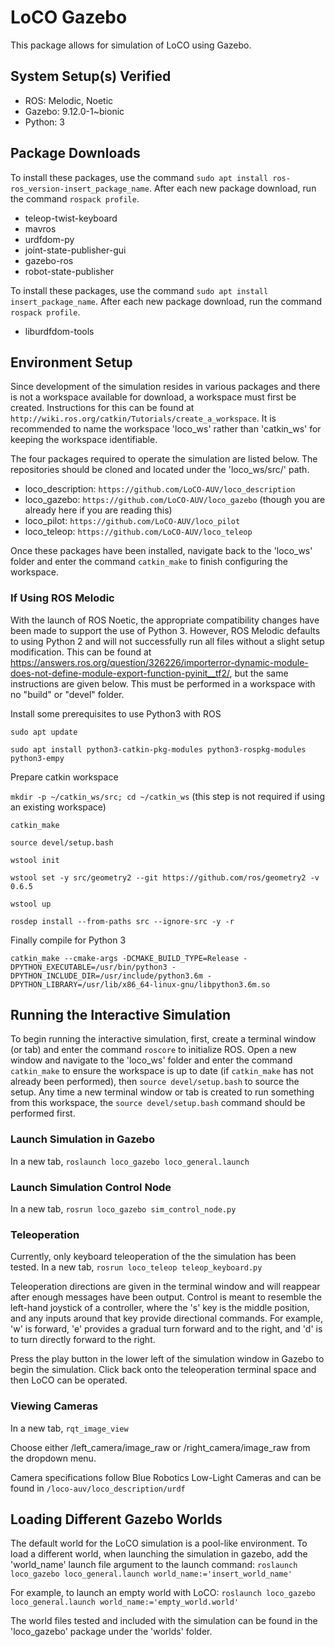 # LoCO Gazebo

This package allows for simulation of LoCO using Gazebo.

## System Setup(s) Verified

- ROS: Melodic, Noetic
- Gazebo: 9.12.0-1~bionic
- Python: 3

## Package Downloads

To install these packages, use the command `sudo apt install ros-ros_version-insert_package_name`. After each new package download, run the command `rospack profile`.

- teleop-twist-keyboard
- mavros
- urdfdom-py
- joint-state-publisher-gui
- gazebo-ros
- robot-state-publisher

To install these packages, use the command `sudo apt install insert_package_name`. After each new package download, run the command `rospack profile`.

- liburdfdom-tools

## Environment Setup

Since development of the simulation resides in various packages and there is not a workspace available for download, a workspace must first be created. Instructions for this can be found at `http://wiki.ros.org/catkin/Tutorials/create_a_workspace`. It is recommended to name the workspace 'loco_ws' rather than 'catkin_ws' for keeping the workspace identifiable.

The four packages required to operate the simulation are listed below. The repositories should be cloned and located under the 'loco_ws/src/' path.

- loco_description: `https://github.com/LoCO-AUV/loco_description`
- loco_gazebo: `https://github.com/LoCO-AUV/loco_gazebo` (though you are already here if you are reading this)
- loco_pilot: `https://github.com/LoCO-AUV/loco_pilot`
- loco_teleop: `https://github.com/LoCO-AUV/loco_teleop`

Once these packages have been installed, navigate back to the 'loco_ws' folder and enter the command `catkin_make` to finish configuring the workspace.

### If Using ROS Melodic

With the launch of ROS Noetic, the appropriate compatibility changes have been made to support the use of Python 3. However, ROS Melodic defaults to using Python 2 and will not successfully run all files without a slight setup modification. This can be found at https://answers.ros.org/question/326226/importerror-dynamic-module-does-not-define-module-export-function-pyinit__tf2/, but the same instructions are given below. This must be performed in a workspace with no "build" or "devel" folder.

Install some prerequisites to use Python3 with ROS

`sudo apt update`

`sudo apt install python3-catkin-pkg-modules python3-rospkg-modules python3-empy`

Prepare catkin workspace

`mkdir -p ~/catkin_ws/src; cd ~/catkin_ws` (this step is not required if using an existing workspace)

`catkin_make`

`source devel/setup.bash`

`wstool init`

`wstool set -y src/geometry2 --git https://github.com/ros/geometry2 -v 0.6.5`

`wstool up`

`rosdep install --from-paths src --ignore-src -y -r`

Finally compile for Python 3

`catkin_make --cmake-args
            -DCMAKE_BUILD_TYPE=Release
            -DPYTHON_EXECUTABLE=/usr/bin/python3
            -DPYTHON_INCLUDE_DIR=/usr/include/python3.6m
            -DPYTHON_LIBRARY=/usr/lib/x86_64-linux-gnu/libpython3.6m.so`

## Running the Interactive Simulation

To begin running the interactive simulation, first, create a terminal window (or tab) and enter the command `roscore` to initialize ROS. Open a new window and navigate to the 'loco_ws' folder and enter the command `catkin_make` to ensure the workspace is up to date (if `catkin_make` has not already been performed), then `source devel/setup.bash` to source the setup. Any time a new terminal window or tab is created to run something from this workspace, the `source devel/setup.bash` command should be performed first.

### Launch Simulation in Gazebo
In a new tab,
`roslaunch loco_gazebo loco_general.launch`
### Launch Simulation Control Node
In a new tab,
`rosrun loco_gazebo sim_control_node.py`
### Teleoperation
Currently, only keyboard teleoperation of the the simulation has been tested. In a new tab,
`rosrun loco_teleop teleop_keyboard.py`

Teleoperation directions are given in the terminal window and will reappear after enough messages have been output. Control is meant to resemble the left-hand joystick of a controller, where the 's' key is the middle position, and any inputs around that key provide directional commands. For example, 'w' is forward, 'e' provides a gradual turn forward and to the right, and 'd' is to turn directly forward to the right.

Press the play button in the lower left of the simulation window in Gazebo to begin the simulation. Click back onto the teleoperation terminal space and then LoCO can be operated.

### Viewing Cameras
In a new tab,
`rqt_image_view`

Choose either /left_camera/image_raw or /right_camera/image_raw from the dropdown menu. 

Camera specifications follow Blue Robotics Low-Light Cameras and can be found in `/loco-auv/loco_description/urdf`  

## Loading Different Gazebo Worlds
The default world for the LoCO simulation is a pool-like environment. To load a different world, when launching the simulation in gazebo, add the 'world_name' launch file argument to the launch command:
`roslaunch loco_gazebo loco_general.launch world_name:='insert_world_name'`

For example, to launch an empty world with LoCO:
`roslaunch loco_gazebo loco_general.launch world_name:='empty_world.world'`

The world files tested and included with the simulation can be found in the 'loco_gazebo' package under the 'worlds' folder.
